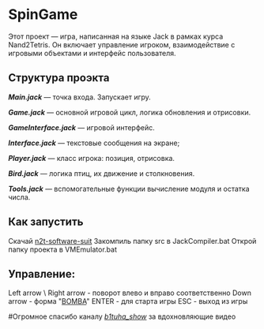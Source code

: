 # **SpinGame** 
Этот проект — игра, написанная на языке Jack в рамках курса Nand2Tetris. Он включает управление игроком, взаимодействие с игровыми объектами и интерфейс пользователя.

## **Структура проэкта**

***Main.jack*** — точка входа. Запускает игру.

***Game.jack*** — основной игровой цикл, логика обновления и отрисовки.

***GameInterface.jack*** — игровой интерфейс.

***Interface.jack*** — текстовые сообщения на экране;

***Player.jack*** — класс игрока: позиция, отрисовка.

***Bird.jack*** — логика птиц, их движение и столкновения.

***Tools.jack*** — вспомогательные функции вычисление модуля и остатка числа.


## **Как запустить**
Скачай [n2t-software-suit](https://api.ulearn.me/courses/nand2tetris/files/000_Welcome/n2t-software-suite.zip)
Закомпиль папку src в JackCompiler.bat
Открой папку проекта в VMEmulator.bat


## **Управление**:
Left arrow \ Right arrow - поворот влево и вправо соответственно
Down arrow - форма "[BOMBA](https://www.figma.com/design/tlC1sJFfq4tC0Up6ZHAoih/Untitled?node-id=0-1&p=f&t=jfRVpCkDae9rCy35-0)"
ENTER - для старта игры
ESC - выход из игры


#Огромное спасибо каналу *[b1tuha_show](https://youtube.com/shorts/w6OQB29ciis?si=RFm-sC70KCTBOUdw)* за вдохновляющие видео